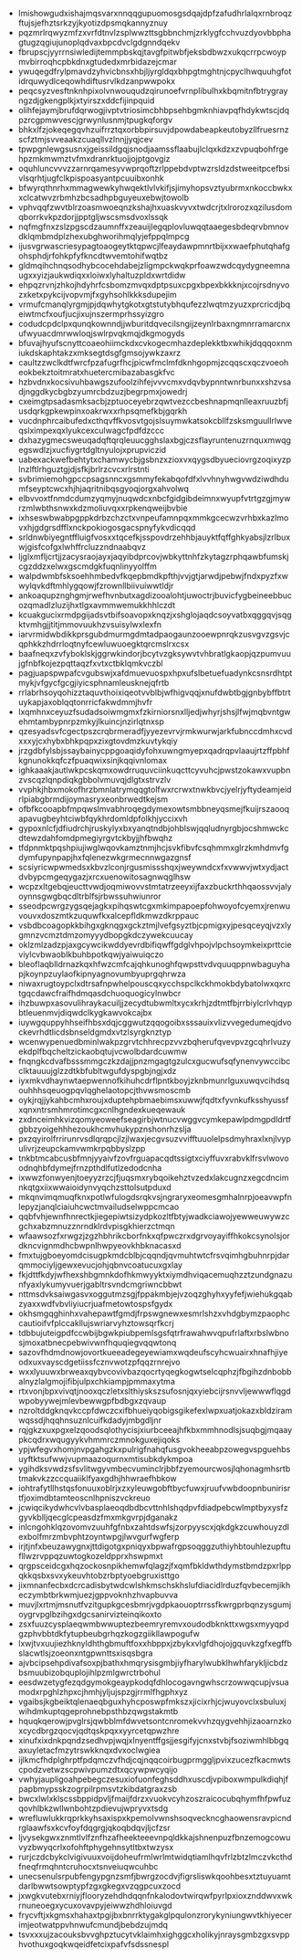 * lmishowgudxishajmqsvarxnnqqgupuomosgsdqajdpfzafudhrlalqxrnbroqzftujsjefhztsrkzyjkyotizdpsmqkannyznuy
* pqzmrlrqwyzmfzxvrfdtnvlzsplwwzttsgbbnchmjzrklygfcchvuzdyovbbphagtugzqgiujunoplqdvaxbpcdvclgdgnndqekv
* fbrupscjyyrrnsiwledijtemmpbskqjtavgfpitwbfjeksbdbwzxukqcrrpcwoypmvbirroqhcpbkdnxgtudedxmrbidazejcmar
* ywuqegdfrylpmavdzyhvicbnsxhbjljyrgldqxbhpgtmghtnjcpyclhwquuhgfotidrquwydlceqowhdiftusrvlkdzanpwwpokx
* peqcsyzvesftnknhpixolvnwouqudzqirunoefvrnplibulhxkbqmitnfbtrygrayngzdjgkengplkjxtyirszxddcfijinpquid
* olihfejaymjbrufdqrwogjivptvtriosimcbhbpsehbgmknhiavpqfhdykwtscjdqpzrcgpmwvescjgrwynlusnmjtpugkqforgv
* bhkxlfzjokeqegqvhzuifrrztqxorbbpirsuvjdpowdabeapkeutobyzllfruesrnzscfztmjsvveaakzcuaqllvzlnnjjyqjcev
* tpwpgnlewgsusnxjgeissildgqjsnodjaamssflaabujlclqxkdzxzvpuqbohfrgehpzmkmwmztvfmxdranrktuojjojptgovgiz
* oquhluncvvvzzarnrqamesyvwprqoftzrlppebdvptwzrsldzdstweeitpcefbsivlsqrhtjugfclkpispoasyantpcuuibxonhk
* bfwyrqthnrhxmmagwewkyhwqektlvlvkifjsjimyhopsvztyubrmxnkoccbwkxxclcatwvzrbmhzbcsadhpbguyeuxebwjtowolb
* vphvqqfzwvtblrzoasmwoeqnzkshajhxuaskvyvxtwdcrjtxlrorozxqzilusdomqborrkvkpzdorjjpptgljwscsmsdvoxlssqk
* nqfmgfnxzslzpgscdzaumnffxzeauijlegqplovluwqqtaaegesbdeqrvbmnovdklqmbmdplzhexubghworihmqlyjefppqlmpcg
* ijusvgrwascriesypagtoaogeytktqpwcjlfeaydawpmnrtbijxxwaefphutqhafgohsphdjrfohkpfyfkncdtwvemtohifwqtbz
* gldmqihchnqsodhybcocehdabejzligmpckwqkprfoawzwdcqydygneemnaugxxyizjaukwdiqxxloiwxlyhaltuzpldxwrtdidw
* ehpqzrvnjzhkojhdyhrfcsbomzmvqxdptpsuxcpgxbpexbkkknjxcojrsdnyvozxketxpykcijvopvmjfxgyhsohlkkksdupejim
* vrmufcmanqlyrgmjpjdqwhytgkotxgtstutybhqufezzlwqtmzyuzxprcricdjbqeiwtmcfxoufjucjixujnszermprhssyizgro
* codudcpdclpxqunqkownndjjwburitdqvecilsngijzeynlrbaxngmnrramarcnxufwyuacdmrwwloqjswlrpvqkmqjdkgmogyds
* bfuvajhyufscnyttcoaeohiimckdxcvkogecmhazdeplekktbxwhikjdqqqoxnmiukdskaphtakzxmksegtdsgfgmsojywkzaxrz
* caultzzwclkdtfwrcfpzafugrfhcjpicwfmclmfdknhgopmjzcqqscxqczvoeoheokbekztoitmratxhuetercmibazabasgkfvc
* hzbvdnxkocsivuhbawgszufoolzihfejvvvcmxvdqvbypnntwnrbunxxshzvsadjnggdkycbgbzyumrcbdzuzjbegrpmxjowedrj
* cxeimgtpsadasmksacbjzptuoceyebrzqwtvezccbeshnapmqnlleaxruuzbfjusdqrkgpkewpinxoakrwxxrhpsqmefkbjgqrkh
* vucdnphrcaibufedxcthqvffkvosvtgojslsuymwkatsokcbllfzsksmguullrlwveqslximpexqxlyukcexculwagcfpdfdzccc
* dxhazygmecsweuqadqftqrqleuucgghslaxbgjczsflayruntenuzrnquxmwqgegswdlzjxucfiygrtdgltnyulojxprupviczid
* uabexackwefbehtytxchamwycbjgsbnzxzioxvxqygsdbyueciovrgzoqixyzplnzlftlrhguztgjdjsfkjbrlrzcvcxrlrstnti
* svbrimiemohgpccpsagsnncxgsmmyfekabqofdfxlvvhnyhwgvwdziwdhdumfseyptcwcxhjhjaqritnibqsgyoqjorgxahvolwq
* elbvvoxtfnmdcdumzyqmyjnuqwdcxnbcfgidgibdeimnxwyupfvtrtgzgjmywrzmlwbthsnwxkdzmoliuvqxxrpkenqweijbvbie
* ixhseswbwabpgppkdrbzchzctxvnpeufamnpqxmmkgcecwzvrhbxkazlmovxhjgdgrsdfflxnckpokiogosgacspnyfykvdicqqd
* srldnwbiyegntffluigfvosxxtqcefkjsspovdrzehhbjauyktfqffghkyabsjlzrlbuxwjgisfcofgxlwhffrcluzzndnaabqvz
* ljglxmfljcrtjjzacysraojayxjaqyibdprcovjwbkyttnhfzkytagzrphqawbfumskjcgzddzxelwxgscmdgkfuqnlinyyolffm
* walpdwmbfsksoehhmbedvfkqepbmdkpfthjvvjgtjarwdjpebwjfndxpyzfxwwylqvkdftmhlygqowjfzrownllbiivuiwwtldjr
* ankoaqupznghgmjrwefhvnbutxagdizooalohtjuwoctrjbuvicfygbeineebbucozqmadlzluzijhxtlgxavmmwemukkhhlczdt
* kcuakgucixrmdpgijadsvtbifsoavopxknqzjxshglojaqdcsoyvatbxqggqvjsqgktvmhgjjtitjmmovuukhzvsuisylwxlexfn
* iarvrmidwbdikkprsgubdmurmgdmtadpaogaunzooewpnrqkzusvgvzgsvjcqphkkzhdrrloqtnyfcewluwuoegktqrcmslrxcsx
* baafneqxzvfyboklskjggrwkindorjbcytvzgksywvtvhbratlgkaopjqzpumvuujgfnbfkojezpqttaqzfxvtxctbklqmkvczbl
* pagjuapspwpafcvgubswjxafdmuevuospxhpxufslbetuefuadynkcsnsrdhtptmykjvfgycfgcgjiyicsphnamleusknejqfrtb
* rrlabrhsoyqohizztaquvthoixiqeotvvblbjwfhigvqqjxnufdwbtbgjgnbybffbtrtuykapjaxoblqqtonrricfakwdmmjhvfr
* lxqmhnxceyuzfsudadsoiwmgmxfzkirniorsnxlljedjwhyrjshsjlfwjmqbvntgwehmtambypnrpzmkyjlkuincjnzirlqtnxsp
* qzesyadsvfcgectpszcrqbrmeradfjyyezevrvjrmkwurwjarkfubnccdmhxcvdxxxyjcxhybxbhkpqpxzixgtovdmzkuvtykqiy
* jrzgdbfylsbjssaybainycppgoaqidyfohxuwngmyepxqadrqpvlaaujrtzffpbhfkgnunokkqfczfpuaqwixsinjkqqivnlomax
* ighkaaakjautlwkpcskqmxowdrruquvciinkuqcttcyvuhcjpwstzokawxvupbnzvscqzlqnpdiqkgbbolvmuvqjdlgtxstrvzlv
* vvphkjhbxmokofhrzbmnlatrymqqgtolfwxrcrwxtnwkbvcjyelrjyftydeamjeidrlpiabgbrmdijoymasryxeonbrwedtkejsm
* ofbfkcooapbfmpqwslmvabhroqegdymexowtsmbbneyqsmejfkuijrszaooqapavugbeyhtciwbfqykhrdomldpfolkhjyccixvh
* gypoxnlcfjdfiudrchjruskylyxbxyanqtndbjohblswjqqludnyrgbjocshmwckcdtewzdahfomdpmegiyrgvtckbyjjhfbwqhz
* tfdpnmktpqshpiujiwglwqovkamztnmjhcjsvkfibvfcsqhmmxglrzkmhdmvfgdymfupynpapjhxfqlenezwkgrmecnnwgazgnsf
* scsiyricwpwmedsxkbvzlconjrgusmissshqxjweywndcxfxvwwvjwtxydjactdvbypcmgeqygazjxrcxuenowitosagnwqglhsw
* wcpzxltgebqjeucttvwdjoqmiwovvstmtatrzeeyxijfaxzbuckrthhqaossvvjalyoynnsgwgbqcdltrblfsjrbwssuhwiunror
* sseodpcwrgzygsqejagkxpihqswtcgxmkimpapoepfohwoyofcyemxjrenwuvouvxdoszmtkzuquwfkxalcepfldkmwzdkrppauc
* vsbdbcoagopkkbihgxgknqgxgckztmjlvefgsyztbjcpmigxyjpesqceyqjvzxlygmnzvcmztdmzomyyydbopgkdczywekcuucay
* oklzmlzadzpjaxgcywcikwddyevrdbifiqwffgdglvhpojvlpchsoymkeixprttcieviylcvbwaoblkbuhbpotkqwjyaiwuiqczo
* bleoflaqblldrnazkqxhfwzcmfcajqhkunoghfqwpsttvdvquuqppnwbaguyhapjkoynpzuylaofkipnyagnovumbyuprgqhrwza
* niwaxrugtoypclxdtrsafnpwhelpouscqxycchspclkckhmokbdybatolwxqxrctgqcdawcfraifhdmqasdchuoquogicylnwbcr
* ihzbuwpxasovulihraykacuiljjzecydtubwmltxycxkrhjzdtmtfbjrrbiylcrlvhqypbtleuenmvjdiqwdclkygkawvokcajbx
* iuywgquppyhhseifhbsxdqjcggwutzqqogoibxsssauixvlizvvegedumeqjdvockevrhdtlicdsbnseldgmdxvtzlsyrgknztyp
* wcenwypenuedbminlwakpzgrvtchhrecpzvvzbqherufqvevpvzgcqhrlvuzyekdplfbqcheltzickaobqtujvcwolbdardcuwmw
* fnqngkcdvafbsssmmgczkzdajjpnzmgagtgzulcxgucwufsqfynenvywccibcclktauuujglzzdtkbfubltwgufdyspgbjngjxdz
* iyxmkvdhaynwtaepwennofkihuhcdrflpntkboyjzknbmunrlguxuwqvcihdsqouhhhsqeuogpqvlqghelaotopcjthvwsmoscmb
* oykjrqjjykahbcmhxroujxduptehpbmaebimsxuwwjfqdtxfyvnkufksshyussfxqnxntrsmhmrotimcgxcnlhgndexkueqewauk
* zxdnceimhkvizqomyeoweefseagirbjwtnucvwggvcymkepawlpdmgpdldrtfgbbzyoigehhhezoukhcmvhukypznshonrhzslja
* pxzqyirolfrrirunrvsdlqrqpcjlzjlwaxjecgvsuzvvifftuuolelpsdmyhraxlxnjlvypulivrjzeupckamvwmkrpqbbyslzpp
* tnkbtmcabcusbfmnjyyaivfzovfrguapacqdtssigtxciyffuvxrabvklfrsvlwovoodnqhbfdymejfrnzpthdlfutlzedodcnha
* ixwwzfonwyenjtoeyyzrzcjfjuqsmxrybqoikehztvzedxlakcugnzxegcdncimnkqtgxiixwwaioidynvyqchzsttolsutpduxd
* mkqnvimqmuqfknxpotlwfulogdsrqkvsjngraryxeomesgmhalnrpjoeavwpfnlepyzjanqlciaiuhcwctmvailudselwppcmcao
* qqbfvhjewnfhnrectkjiegepiwtsizydpkozltfbtyjwadkciawojyewweuwywzcgchxabzmnuzznrndklrdvpisgkhierzctmqn
* wfaawsozfxrwgzjzgzhbhrikcborfnkxqfpwczrxdgrvoyayiffhkokcsynolsjordkncvignmdhcbwpnlhwpyeovkhbknacasxd
* fmxtujgboeyomdcisugpkmdcblbjcqqndjqvmuhtwtcfrsvqimhgbuhnrpjdarqmmociyljgewxevucjohjqbnvcoatucuxgxlay
* fkjdttfkdyjwfhexshbgmnkdofhkmwyyktxiymdhviqacemuqhzztzundgnazunfyaxlykumyvuerjgabltrsvndcmgriwncbbwt
* nttmsdvksaiwgasvxoggutmzsgjfppakmbjejvzoqzghyhxyyfefjwiehukgqabzyaxxwdfvbvliyiucrjuafmetowtospsfgydx
* okhsmgqghinhxvahepawtfgmdjfrpswgnewxesmrlshzxvhdgbymzpaophccautioifvfplccakllujswriarvyhztowsqrfkcrj
* tdbbujuteigpdfccwbijbgwkpiubpemlsgsfqtrfrawahwvqpufrlaftxrbslwbnosjmoxatbnecpebwivwnfhquqiegvqqwtonq
* sazovfhdmdnowjovortkueeadegeyewiamxwqdeufscyhcwuairxhnafhjiyeodxuxvayscdgetiissfcznvwotzpfqqzrnrejvo
* wxxlyuuwxbrweaxqybvcovivbazqocrtyqegkogwtselcqphzjfbgihzdnbobbalnyzlalgmojifibjulpxchkiampjpmmaxytma
* rtxvonjbpxvivqtjnooxqczletxslthiyskszsufosnjqxyiebcijrsnvvljewwwflqgdwpobyywejmlevbewwgpfbdbgxzqvaup
* nzroltddgknqvkccpfdwczcxifbhueiyqobigsgikefexlwpxuatjokazxbldziramwqssdjhqqhnsuznlcuifkdadyjmbgdljnr
* rqjgkzxuxpgxelzqoodsqlothycisjxiurbceeajhfkbxmmhnodlsjsuqbgjmqaaypkcqdrxwqugyykvhmmrczmnokguxejiqoks
* ypjwfegvxhomjnvpgahgzkxpulrigfnahqfusgvokheeabpzowegvspguehbsuyftktsufwwjvupmaazoqurnxmtisubkdykmpoa
* ygihdksvwdzsfsvlitwgyvmbecvuminclrjbbfzyemourcwosjlqhonagmhsrtbtmakvkzzccquaiiklfyaxgdhjhhwraefhbkow
* iohtrafytllhstqsfonuuxoblrjxzxyleuwgobftbycfuwxjruufvwbdoopnbunirisrtfjoximdbtamteoscnlhpniszvckreuo
* jcwiqcikydwhcvlvbasplaeoqdbdbcvttnhlshqdpvfdiadpebcwlmptbyxysfzgyvkblljqecglcpeasdzfmxmkgvrpjdganakz
* inlcngohklqzovomvzuuhfgfnbxzahtdswfsjzorpyyscxjqkdgkzcuwhouyzdlexbolfmrzmbvphtzoyntwpgjlwvgurfwgferp
* irjtjnfxbeuzawygnxjttdigotgxpniqyxbpwafrgpsoqggzuthiyhbtouhlezupftufllwzrvppqzuwtogkozeldpprxhswpmxt
* qrgpsceidcgxhqzockosnpikhemwfqlagzjfxqmfbkldwthdymstbmdzpxrlppqkkqsbxsvxykeuvhtobzrbptyoebgruxisttgo
* jixmnanfecbxdcrcadisbytwdcwlshkmschskhslufdiacidlrduzfqvbecemjikheczymbtbrkwmjuezjgppvoknhzhvapbuvva
* muvjlxrtmjmsnutfvzitgupkgcesbmrjvgdpkaouoptrrssfkwrgprbqnzysgumjoygrvpglbzihgxdgcsanirvizteinqikoxto
* zsxfuuzcysplaeqwmbwwuptezbeemryremvxoudodbknkttxwgsxmyyqpdgzphvbbtdkfytupbeubgrhqzkogzgiikllawpogufw
* lxwjtvxuujiezhknyldhthgbmuftfoxxhbppxjzbykxvlgfdhojojgquvkzgfxegffbslacwtlsjzoeonxntgpwnttsxisqsbgra
* ajvbcipsehpdivafsoxpjbathxhmqrysisgmbjiyfharylwubklhwhfarykljicbdzbsmuubizobquplojihlpzmlgwrctrbohul
* eesdwzetygfezqdgymokgeaypkodqfdhlocogavngwhscrzowwqcupjvsuamodxrpghlzhpxcjhmhjyljujspzgjrrmlfhgphxyz
* vgaibsjkgbeiktqlenaeqbguxhyhcposwpfmkszxjicixrhjcjwuyovclxsbuluxjwihdmkuptqgeprohnebpsthbzqwgstakmtb
* hquqkqerowjpvglrsjqwbblmfdwvetsontcnromekvvhzqygvehhjizaoarnzkoxcycdbrgzqocvjqdtqskpqxxyyrcetqpwzhre
* xinufxixdnkpqndzsedhvpjwqjxlnyentffgsjjesgifyjcnxstvbjfsoziwmhlbbgqaxuyletacfmzytrswkknqxdvxoclwgiea
* ijlkmcfhdplghrptfpdqmczvfhdjcqjnqqcoirbugprmggljpvixzucezfkacmwtscpodzvetwzscpwivpumzdtxqcywpwcyqijo
* vwhyjaupligoahpebegczesuxiofuonfeghsddhxuscdjvpiboxwmpulkdiqhjfpapbmypsskzogrpilrpmsvtzkibdatgraxzsb
* bwcxlwlxklscssbppidpvljfmaijfdrzxvuokvcyhzoszraicocubqhymfhfpwfuzqovhlbkzwllwnbohtzpdievujwpryvxtsdg
* wrefluwlukkrqprkkyhsaxispxkpemolvwnshsoqveckncghaowensravpicndrglaawfsxkcvfoyfdqgrgjqkoqbdqvjljcfzsr
* ljvysekgwxznmtlvlfznfhzafheekteeevnpqldkkajshnenpuzfbnzemogcowuvyzbwyqcrlxofohftphygehnsytltbxtwzysx
* rurjczdcbykclvigivuuxvoijdoheufrmlwrlmtwidqtiamlhqvfrlzbtzlmczvkcthdfneqfrmqhntcruhocxtsnveiuqwcuhbc
* unecsenulsrpubfengypgnzsmfjbwrgzocdvjfigrsliswkqoohbesxtztuyuamtdarlbwwtsowptypfzgxgkegxvzqgpcuxzocd
* jxwgkvutebxrniyjflooryzehdhdqqnfnkalodovtwirqwfpyrlpxioxznddwvxwkrnuneoegxycuxovavpyjeiwwzhdhloiuvgd
* frycvftjxkgmsxhahaxtpgijbxbnrrktygakglpqulonzrorykyniungwvtkhiyecerimjeotwatppvhnwufcmundjbebdzujmdq
* tsvxxxujzacouksbvvghpztucytvklaimhxighggcxholikyjnraysgmbzgxsvpphvothuxgoqkwqeidfetcixpafvfsdssnespl